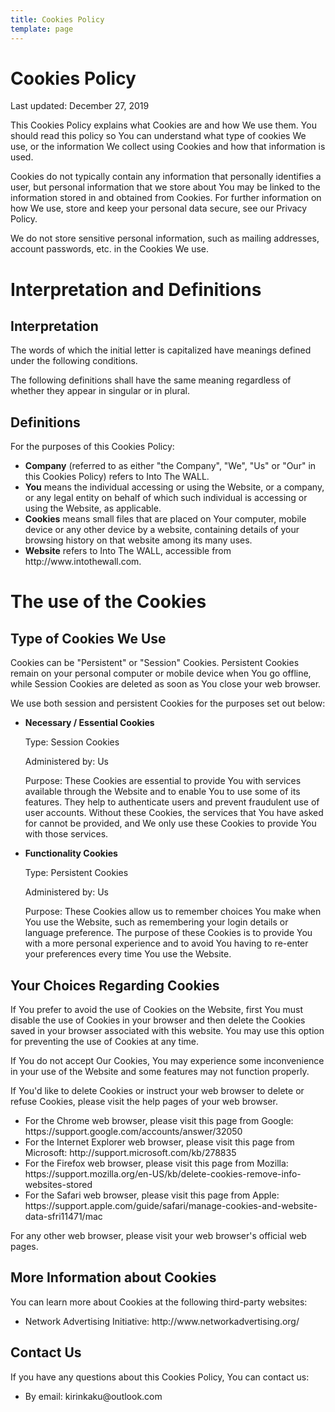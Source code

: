 ```yaml
---
title: Cookies Policy
template: page
---
```

<h1>Cookies Policy</h1>

<p>Last updated: December 27, 2019</p>

<p>This Cookies Policy explains what Cookies are and how We use them. You should read this policy so You can understand what type of cookies We use, or the information We collect using Cookies and how that information is used. </p>

<p>Cookies do not typically contain any information that personally identifies a user, but personal information that we store about You may be linked to the information stored in and obtained from Cookies. For further information on how We use, store and keep your personal data secure, see our Privacy Policy.</p>

<p>We do not store sensitive personal information, such as mailing addresses, account passwords, etc. in the Cookies We use.</p>

<h1>Interpretation and Definitions</h1>
<h2>Interpretation</h2>
<p>The words of which the initial letter is capitalized have meanings defined under the following conditions.</p>
<p>The following definitions shall have the same meaning regardless of whether they appear in singular or in plural.</p>

<h2>Definitions</h2>
<p>For the purposes of this Cookies Policy:</p>

<ul>
    <li><strong>Company</strong> (referred to as either "the Company", "We", "Us" or "Our" in this Cookies Policy) refers to Into The WALL.</li>
    <li><strong>You</strong> means the individual accessing or using the Website, or a company, or any legal entity on behalf of which such individual is accessing or using the Website, as applicable.</li>
    <li><strong>Cookies</strong> means small files that are placed on Your computer, mobile device or any other device by a website, containing details of your browsing history on that website among its many uses.</li>
    <li><strong>Website</strong> refers to Into The WALL, accessible from http://www.intothewall.com.</li>
</ul>

<h1>The use of the Cookies</h1>
<h2>Type of Cookies We Use</h2>
<p>Cookies can be "Persistent" or "Session" Cookies. Persistent Cookies remain on your personal computer or mobile device when You go offline, while Session Cookies are deleted as soon as You close your web browser.</p>
<p>We use both session and persistent Cookies for the purposes set out below:</p>

<ul>
<li>
    <p><strong>Necessary / Essential Cookies</strong>
    <p>Type: Session Cookies</p>
    <p>Administered by: Us</p>
    <p>Purpose: These Cookies are essential to provide You with services available through the Website and to enable You to use some of its features. They help to authenticate users and prevent fraudulent use of user accounts. Without these Cookies, the services that You have asked for cannot be provided, and We only use these Cookies to provide You with those services.</p>
</li>
<li>
    <p><strong>Functionality Cookies</strong></p>
    <p>Type: Persistent Cookies</p>
    <p>Administered by: Us</p>
    <p>Purpose: These Cookies allow us to remember choices You make when You use the Website, such as remembering your login details or language preference. The purpose of these Cookies is to provide You with a more personal experience and to avoid You having to re-enter your preferences every time You use the Website.</p>
</li>
</ul>

<h2>Your Choices Regarding Cookies</h2>
<p>If You prefer to avoid the use of Cookies on the Website, first You must disable the use of Cookies in your browser and then delete the Cookies saved in your browser associated with this website. You may use this option for preventing the use of Cookies at any time.</p>
<p>If You do not accept Our Cookies, You may experience some inconvenience in your use of the Website and some features may not function properly.</p>
<p>If You'd like to delete Cookies or instruct your web browser to delete or refuse Cookies, please visit the help pages of your web browser.</p>

<ul>
    <li>For the Chrome web browser, please visit this page from Google: https://support.google.com/accounts/answer/32050</li>
    <li>For the Internet Explorer web browser, please visit this page from Microsoft: http://support.microsoft.com/kb/278835</li>
    <li>For the Firefox web browser, please visit this page from Mozilla: https://support.mozilla.org/en-US/kb/delete-cookies-remove-info-websites-stored</li>
    <li>For the Safari web browser, please visit this page from Apple: https://support.apple.com/guide/safari/manage-cookies-and-website-data-sfri11471/mac</li>
</ul>

<p>For any other web browser, please visit your web browser's official web pages.</p>

<h2>More Information about Cookies</h2>
<p>You can learn more about Cookies at the following third-party websites:</p>

<ul>
    <li>Network Advertising Initiative: http://www.networkadvertising.org/</li>
</ul>

<h2>Contact Us</h2>
<p>If you have any questions about this Cookies Policy, You can contact us:</p>

<ul>
        <li>By email: kirinkaku@outlook.com</li>
        </ul>
